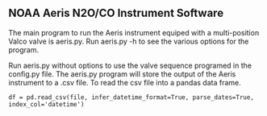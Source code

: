 <h2>NOAA Aeris N2O/CO Instrument Software</h2>

<p>The main program to run the Aeris instrument equiped with a multi-position Valco valve is aeris.py. Run aeris.py -h to see the various options for the program.</p>

<p>Run aeris.py without options to use the valve sequence programed in the config.py file. The aeris.py program will store the output of the Aeris
instrument to a .csv file. To read the csv file into a pandas data frame.</p>
<pre><code>df = pd.read_csv(file, infer_datetime_format=True, parse_dates=True, index_col='datetime')</code></pre>
